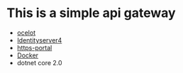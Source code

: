 # This is a simple api gateway 
<ul>
  <li><a href="https://ocelot.readthedocs.io">ocelot</a> </li>
  <li><a href="https://identityserver4.readthedocs.io">Identityserver4</a</li>
  <li><a href="https://github.com/SteveLTN/https-portal">https-portal</a></li>
    <li><a href="https://www.docker.com">Docker</a></li>
    <li>dotnet core 2.0</li>
</ul>
